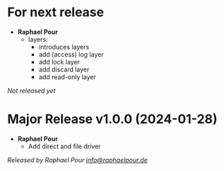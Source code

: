 # For next release
  * **Raphael Pour**
    * layers: 
      * introduces layers
      * add (access) log layer
      * add lock layer
      * add discard layer
      * add read-only layer

*Not released yet*

# Major Release v1.0.0 (2024-01-28)
  * **Raphael Pour**
    * Add direct and file driver

*Released by Raphael Pour <info@raphaelpour.de>*
